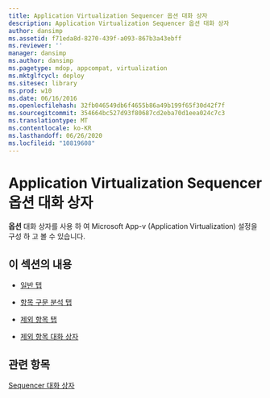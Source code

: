 ```yaml
---
title: Application Virtualization Sequencer 옵션 대화 상자
description: Application Virtualization Sequencer 옵션 대화 상자
author: dansimp
ms.assetid: f71eda8d-8270-439f-a093-867b3a43ebff
ms.reviewer: ''
manager: dansimp
ms.author: dansimp
ms.pagetype: mdop, appcompat, virtualization
ms.mktglfcycl: deploy
ms.sitesec: library
ms.prod: w10
ms.date: 06/16/2016
ms.openlocfilehash: 32fb046549db6f4655b86a49b199f65f30d42f7f
ms.sourcegitcommit: 354664bc527d93f80687cd2eba70d1eea024c7c3
ms.translationtype: MT
ms.contentlocale: ko-KR
ms.lasthandoff: 06/26/2020
ms.locfileid: "10819608"
---
```

# Application Virtualization Sequencer 옵션 대화 상자


**옵션** 대화 상자를 사용 하 여 Microsoft App-v (Application Virtualization) 설정을 구성 하 고 볼 수 있습니다.

## 이 섹션의 내용


-   [일반 탭](general-tab-keep.md)

-   [항목 구문 분석 탭](parse-items-tab-keep.md)

-   [제외 항목 탭](exclusion-items-tab-keep.md)

-   [제외 항목 대화 상자](exclusion-item-dialog-box.md)

## 관련 항목


[Sequencer 대화 상자](sequencer-dialog-boxes.md)

 

 





